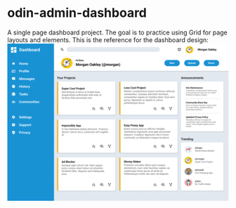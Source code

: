 # odin-admin-dashboard

A single page dashboard project. The goal is to practice using Grid for page layouts and elements.
This is the reference for the dashboard design: 
![alt text](./img/dashboard-project.png)
